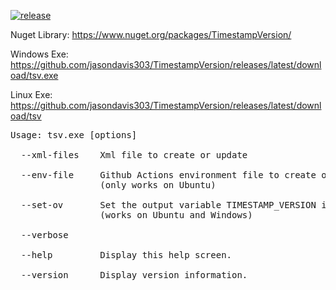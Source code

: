 [![release](https://github.com/jasondavis303/TimestampVersion/actions/workflows/release.yml/badge.svg)](https://github.com/jasondavis303/TimestampVersion/actions/workflows/release.yml)

Nuget Library: https://www.nuget.org/packages/TimestampVersion/


Windows Exe: https://github.com/jasondavis303/TimestampVersion/releases/latest/download/tsv.exe

Linux Exe: https://github.com/jasondavis303/TimestampVersion/releases/latest/download/tsv

<pre>
Usage: tsv.exe [options]

  --xml-files    Xml file to create or update

  --env-file     Github Actions environment file to create or update 
                 (only works on Ubuntu)

  --set-ov       Set the output variable TIMESTAMP_VERSION in Github Actions
                 (works on Ubuntu and Windows)

  --verbose

  --help         Display this help screen.

  --version      Display version information.
</pre>
